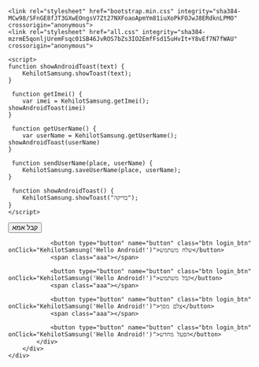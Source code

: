 <!DOCTYPE html>
<html>

<head>
    <meta charset="UTF-8">
    <meta name="viewport" content="width=device-width, initial-scale=1.0">
    <meta http-equiv="X-UA-Compatible" content="ie=edge">
    <title>Document</title>

    <link rel="stylesheet" href="bootstrap.min.css" integrity="sha384-MCw98/SFnGE8fJT3GXwEOngsV7Zt27NXFoaoApmYm81iuXoPkFOJwJ8ERdknLPMO" crossorigin="anonymous">
    <link rel="stylesheet" href="all.css" integrity="sha384-mzrmE5qonljUremFsqc01SB46JvROS7bZs3IO2EmfFsd15uHvIt+Y8vEf7N7fWAU" crossorigin="anonymous">

    <script>
    function showAndroidToast(text) {
        KehilotSamsung.showToast(text);
    }
    
     function getImei() {
        var imei = KehilotSamsung.getImei();
	showAndroidToast(imei)
    }
    
     function getUserName() {
        var userName = KehilotSamsung.getUserName();
	showAndroidToast(userName)
    }
    
     function sendUserName(place, userName) {
        KehilotSamsung.saveUserName(place, userName);
    }
    
     function showAndroidToast() {
        KehilotSamsung.showToast("בדיקה");
    }
    </script>
    
</head>

<body>
<div class="container h-100">
    <div class="d-flex justify-content-center h-100">
        <div class="user_card">
            <div class="d-flex justify-content-center mt-3 login_container">
                <button type="button" name="button" class="btn login_btn" onClick="KehilotSamsung('Hello Android!')">קבל אמא</button>
                <span class="aaa"></span>

                <button type="button" name="button" class="btn login_btn" onClick="KehilotSamsung('Hello Android!')">שלח משתמש</button>
                <span class="aaa"></span>

                <button type="button" name="button" class="btn login_btn" onClick="KehilotSamsung('Hello Android!')">קבל משתמש</button>
                <span class="aaa"></span>

                <button type="button" name="button" class="btn login_btn" onClick="KehilotSamsung('Hello Android!')">צלם מסך</button>
                <span class="aaa"></span>

                <button type="button" name="button" class="btn login_btn" onClick="KehilotSamsung('Hello Android!')">הפעל מחדש</button>
            </div>
        </div>
    </div>
</div>
</body>

</html>
